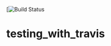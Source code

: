 [![Build Status](https://travis-ci.org/anandashish456/testing_with_travis.svg?branch=master)

# testing_with_travis
